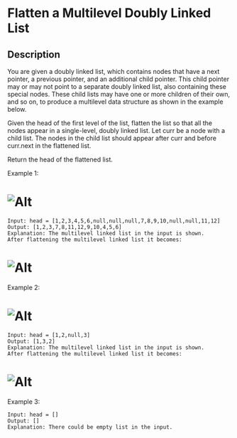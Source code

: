 # Flatten a Multilevel Doubly Linked List

## Description

You are given a doubly linked list, which contains nodes that have a next pointer, a previous pointer, and an additional child pointer. This child pointer may or may not point to a separate doubly linked list, also containing these special nodes. These child lists may have one or more children of their own, and so on, to produce a multilevel data structure as shown in the example below.

Given the head of the first level of the list, flatten the list so that all the nodes appear in a single-level, doubly linked list. Let curr be a node with a child list. The nodes in the child list should appear after curr and before curr.next in the flattened list.

Return the head of the flattened list. 
 
Example 1:

# ![Alt](https://assets.leetcode.com/uploads/2021/11/09/flatten12.jpg)
```
Input: head = [1,2,3,4,5,6,null,null,null,7,8,9,10,null,null,11,12]
Output: [1,2,3,7,8,11,12,9,10,4,5,6]
Explanation: The multilevel linked list in the input is shown.
After flattening the multilevel linked list it becomes:
```
# ![Alt](https://assets.leetcode.com/uploads/2021/11/09/flatten12.jpg)
Example 2:

# ![Alt](https://assets.leetcode.com/uploads/2021/11/09/flatten12.jpg)
```
Input: head = [1,2,null,3]
Output: [1,3,2]
Explanation: The multilevel linked list in the input is shown.
After flattening the multilevel linked list it becomes:
```
# ![Alt](https://assets.leetcode.com/uploads/2021/11/24/list.jpg)
Example 3:

```
Input: head = []
Output: []
Explanation: There could be empty list in the input.
```
 
